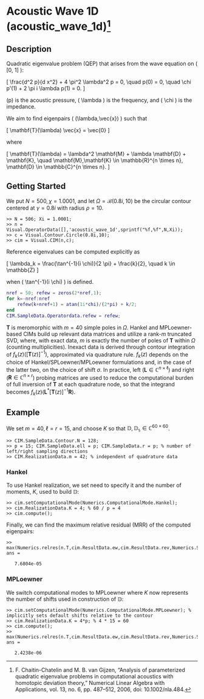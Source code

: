 
# Acoustic Wave 1D (acoustic_wave_1d)[^1]

## Description

Quadratic eigenvalue problem (QEP) that arises from the wave equation on \( [0, 1] \):

\[ \frac{d^2 p}{d x^2} + 4 \pi^2 \lambda^2 p = 0, \quad p(0) = 0, \quad \chi p'(1) + 2 \pi i \lambda p(1) = 0. \]

\(p\) is the acoustic pressure, \( \lambda \) is the frequency, and \( \chi \) is the impedance.

We aim to find eigenpairs \( (\lambda,\vec{x}) \) such that

\[ \mathbf{T}(\lambda) \vec{x} = \vec{0} \]

where

\[ \mathbf{T}(\lambda) = \lambda^2 \mathbf{M} + \lambda \mathbf{D} + \mathbf{K}, \quad \mathbf{M},\mathbf{K} \in \mathbb{R}^{n \times n}, \mathbf{D} \in \mathbb{C}^{n \times n}. \]

## Getting Started

We put $N = 500, \chi = 1.0001$, and let $\Omega = \mathcal{B}(0.8i,10)$ be the circular contour centered at $\gamma = 0.8i$ with radius $\rho = 10$.

``` matlabsession
>> N = 506; Xi = 1.0001;
>> n = Visual.OperatorData([],'acoustic_wave_1d',sprintf("%f,%f",N,Xi));
>> c = Visual.Contour.Circle(0.8i,10);
>> cim = Visual.CIM(n,c);
```

Reference eigenvalues can be computed explicitly as

\[ \lambda_k = \frac{\tan^{-1}(i \chi)}{2 \pi} + \frac{k}{2}, \quad k \in \mathbb{Z} \]

when \( \tan^{-1}(i \chi) \) is defined.

``` matlab
nref = 50; refew = zeros(2*nref,1);
for k=-nref:nref
    refew(k+nref+1) = atan(1i*chi)/(2*pi) + k/2;
end
CIM.SampleData.Operatordata.refew = refew;
```

$\mathbf{T}$ is meromorphic with $m = 40$ simple poles in $\Omega$.
Hankel and MPLoewner-based CIMs build up relevant data matrices and utilize a rank-$m$ truncated SVD, where, with exact data, $m$ is exactly the number of poles of $\mathbf{T}$ within $\Omega$ (counting multiplicities).
Inexact data is derived through contour integration of $f_k(z) \left( \left[ \mathbf{T}(z) \right]^{-1} \right)$, approximated via quadrature rule.
$f_k(z)$ depends on the choice of Hankel/SPLoewner/MPLoewner formulations and, in the case of the latter two, on the choice of shift $\sigma$.
In practice, left ($\mathbf{L} \in \mathbb{C}^{n \times \ell}$) and right ($\mathbf{R} \in \mathbb{C}^{n \times r}$) probing matrices are used to reduce the computational burden of full inversion of $\mathbf{T}$ at each quadrature node, so that the integrand becomes $f_k(z) \left( \mathbf{L}^* \left[ \mathbf{T}(z) \right]^{-1} \mathbf{R} \right)$.

## Example

We set $m = 40, \ell = r = 15$, and choose $K$ so that $\mathbb{D},\mathbb{D_s} \in \mathbb{C}^{60 \times 60}$.

```matlabsession
>> CIM.SampleData.Contour.N = 128;
>> p = 15; CIM.SampleData.ell = p; CIM.SampleData.r = p; % number of left/right sampling directions
>> CIM.RealizationData.m = 42; % independent of quadrature data
```

### Hankel

To use Hankel realization, we set need to specify it and the number of moments, $K$, used to build $\mathbb{D}$:

``` matlabsession
>> cim.setComputationalMode(Numerics.ComputationalMode.Hankel);
>> cim.RealizationData.K = 4; % 60 / p = 4
>> cim.compute();
```

Finally, we can find the maximum relative residual (MRR) of the computed eigenpairs:

``` matlabsession
>> max(Numerics.relres(n.T,cim.ResultData.ew,cim.ResultData.rev,Numerics.SampleMode.Inverse))
ans =

   7.6804e-05
```

<!---
/// admonition | Note
Since we previously computed `#!matlab CIM.SampleData`, `#!matlab CIM.compute()` only performs the system realization/spectral identification.
///
--->

### MPLoewner

We switch computational modes to MPLoewner where $K$ now represents the number of shifts used in construction of $\mathbb{D}$:

```matlabsession
>> cim.setComputationalMode(Numerics.ComputationalMode.MPLoewner); % implicitly sets default shifts relative to the contour
>> cim.RealizationData.K = 4*p; % 4 * 15 = 60
>> cim.compute();
>>  max(Numerics.relres(n.T,cim.ResultData.ew,cim.ResultData.rev,Numerics.SampleMode.Inverse))
ans =

   2.4238e-06
```

<!---

- For $N=128$, Hankel and MPLoewner yield a roughly equivalent maximum relative residual (MRR) -- $4.4*10^{-5}$ and $3.9*10^{-5}$, respectively.
- MRR does not decrease to below $\sim 10^{-10}$ for Hankel until $N = 32768$. For MPLoewner, the MRR is below $\sim 10^{-12}$ for the same $N$.

/// admonition | Note
If we desire a larger $N$, it is possible to _refine_ the quadrature using `#!matlab CIM.refineQuadrature()`.
This method doubles the original number of quadrature nodes while re-using the previously computed sample data on a subset of the new quadrature nodes.
///

- These results appear to mirror those produced by polyeig, but at a hefty cost in numerical quadrature.

### $m = 42$

/// admonition | Note
Note that, if we increase $m$ to $42$, both Hankel and MPLoewner realizations no longer align with the prescribed rank truncation as in the case of exact data. In particular, two more eigenvalues than the number of reference eigenvalues within $\Omega$ are recovered.
This is only possible because the data matrices are being computed _inexactly_; that is, with sufficiently large $N$, the numerical rank of $\mathbb{D}$ will be smaller than $42$, and the algorithms will fail to construct a sufficient-rank $\mathbb{D}$.
///

- Interestingly, many fewer quadrature nodes (less than $512$) are necessary to achieve MRR near machine precision for both Hankel and MPLoewner. A similar gap in the MRR between Hankel and MPLoewner is present in this case (about two orders of magnitude).
- Even with only $N = 128$ quadrature nodes, MPLoewner appears to more accurately match computed eigenvalues to the underlying reference (in the eyeball norm).
- SPLoewner with $\sigma = -13i$ produces results comparable to MPLoewner.
- For $N = 128$, in both Hankel and MPLoewner cases the singular values after position 44/42 of the data matrix are "paired", and enlarging $m$ in steps of two appears to improve the MRR of the "target eigenvalues" (those within the contour).

-->

[^1]: F. Chaitin-Chatelin and M. B. van Gijzen, “Analysis of parameterized quadratic eigenvalue problems in computational acoustics with homotopic deviation theory,” Numerical Linear Algebra with Applications, vol. 13, no. 6, pp. 487–512, 2006, doi: 10.1002/nla.484.
